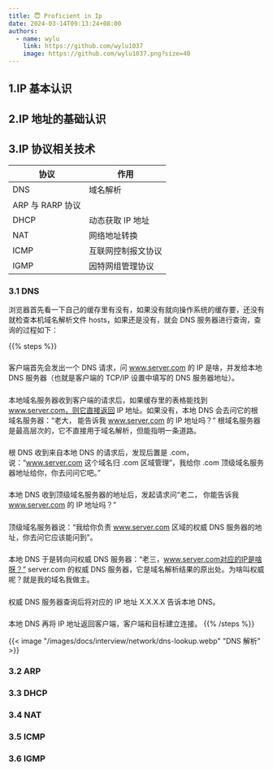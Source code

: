 ```yaml
---
title: 😇 Proficient in Ip
date: 2024-03-14T09:13:24+08:00
authors:
  - name: wylu
    link: https://github.com/wylu1037
    image: https://github.com/wylu1037.png?size=40
---
```


## 1.IP 基本认识

## 2.IP 地址的基础认识

## 3.IP 协议相关技术

| 协议             | 作用               |
| ---------------- | ------------------ |
| DNS              | 域名解析           |
| ARP 与 RARP 协议 |                    |
| DHCP             | 动态获取 IP 地址   |
| NAT              | 网络地址转换       |
| ICMP             | 互联网控制报文协议 |
| IGMP             | 因特网组管理协议   |

### 3.1 DNS

浏览器首先看一下自己的缓存里有没有，如果没有就向操作系统的缓存要，还没有就检查本机域名解析文件 hosts，如果还是没有，就会 DNS 服务器进行查询，查询的过程如下：

{{% steps %}}

<h5></h5>

客户端首先会发出一个 DNS 请求，问 www.server.com 的 IP 是啥，并发给本地 DNS 服务器（也就是客户端的 TCP/IP 设置中填写的 DNS 服务器地址）。

<h5></h5>

本地域名服务器收到客户端的请求后，如果缓存里的表格能找到 www.server.com，则它直接返回 IP 地址。如果没有，本地 DNS 会去问它的根域名服务器：“老大， 能告诉我 www.server.com 的 IP 地址吗？” 根域名服务器是最高层次的，它不直接用于域名解析，但能指明一条道路。

<h5></h5>

根 DNS 收到来自本地 DNS 的请求后，发现后置是 .com，说：“www.server.com 这个域名归 .com 区域管理”，我给你 .com 顶级域名服务器地址给你，你去问问它吧。”

<h5></h5>

本地 DNS 收到顶级域名服务器的地址后，发起请求问“老二， 你能告诉我 www.server.com 的 IP 地址吗？”

<h5></h5>

顶级域名服务器说：“我给你负责 www.server.com 区域的权威 DNS 服务器的地址，你去问它应该能问到”。

<h5></h5>

本地 DNS 于是转向问权威 DNS 服务器：“老三，www.server.com对应的IP是啥呀？” server.com 的权威 DNS 服务器，它是域名解析结果的原出处。为啥叫权威呢？就是我的域名我做主。

<h5></h5>

权威 DNS 服务器查询后将对应的 IP 地址 X.X.X.X 告诉本地 DNS。

<h5></h5>

本地 DNS 再将 IP 地址返回客户端，客户端和目标建立连接。
{{% /steps %}}

{{< image "/images/docs/interview/network/dns-lookup.webp" "DNS 解析" >}}

### 3.2 ARP

### 3.3 DHCP

### 3.4 NAT

### 3.5 ICMP

### 3.6 IGMP
